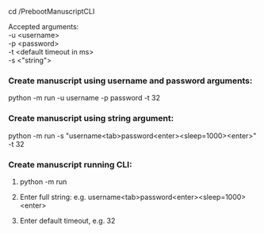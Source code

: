 cd /PrebootManuscriptCLI

Accepted arguments:  
-u \<username>  
-p \<password>  
-t \<default timeout in ms>  
-s \<"string">  

### Create manuscript using username and password arguments:
python -m run -u username -p password -t 32


### Create manuscript using string argument:
python -m run -s "username\<tab>password\<enter>\<sleep=1000>\<enter>" -t 32


### Create manuscript running CLI:
1. python -m run

2. Enter full string:
e.g. username\<tab>password\<enter>\<sleep=1000>\<enter>

3. Enter default timeout, e.g. 32